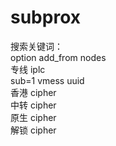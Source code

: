 # subprox

搜索关键词：   
option add_from nodes  
专线 iplc  
sub=1 vmess  uuid  
香港 cipher  
中转 cipher  
原生 cipher  
解锁 cipher  
